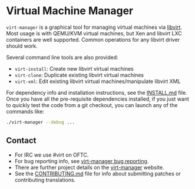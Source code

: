 # Virtual Machine Manager

`virt-manager` is a graphical tool for managing virtual machines
via [libvirt](https://libvirt.org). Most usage is with QEMU/KVM
virtual machines, but Xen and libvirt LXC containers are well
supported. Common operations for any libvirt driver should work.

Several command line tools are also provided:

- `virt-install`: Create new libvirt virtual machines
- `virt-clone`: Duplicate existing libvirt virtual machines
- `virt-xml`: Edit existing libvirt virtual machines/manipulate libvirt XML

For dependency info and installation instructions, see the
[INSTALL.md](INSTALL.md) file.
Once you have all the pre-requisite dependencies installed,
if you just want to quickly test the code from a git checkout,
you can launch any of the commands like:

```sh
./virt-manager --debug ...
```

## Contact

- For IRC we use #virt on OFTC.
- For bug reporting info, see
  [virt-manager bug reporting](https://virt-manager.org/bugs).
- There are further project details on the
  [virt-manager](https://virt-manager.org/) website.
- See the [CONTRIBUTING.md](CONTRIBUTING.md) file for info about submitting patches or
  contributing translations.
